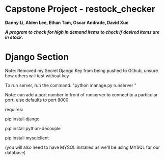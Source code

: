 

# Capstone Project - restock_checker 
**Danny Li, Alden Lee, Ethan Tam, Oscar Andrade, David Xue**

***A program to check for high in demand items to check if desired items are in stock.***

# Django Section


Note: Removed my Secret Django Key from being pushed to Github, unsure how others will test without key

To run server, run the command:
"python manage.py runserver "

Note: can add a port number in front of runserver to connect to a particular port, else defaults to port 8000

requires:

pip install django

pip install python-decouple

pip install mysqlclient

(you will also need to have MYSQL installed as we'll be using MYSQL for our database)
